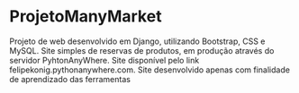 # ProjetoManyMarket
Projeto de web desenvolvido em Django, utilizando Bootstrap, CSS e MySQL. Site simples de reservas de produtos, em produção através do servidor PyhtonAnyWhere. Site disponível pelo link felipekonig.pythonanywhere.com. Site desenvolvido apenas com finalidade de aprendizado das ferramentas 

